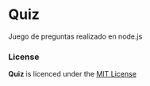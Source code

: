 # Quiz
Juego de preguntas realizado en node.js

### License
**Quiz** is licenced under the [MIT License](http://en.wikipedia.org/wiki/MIT_licence)
